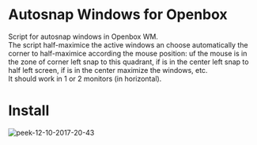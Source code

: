 # Autosnap Windows for Openbox
Script for autosnap windows in Openbox WM.  
The script half-maximice the active windows an choose automatically the corner to half-maximice according the mouse position: uf the mouse is in the zone of corner left snap to this quadrant, if is in the center left snap to half left screen, if is in the center maximize the windows, etc.  
It should work in 1 or 2 monitors (in horizontal).

# Install

![peek-12-10-2017-20-43](https://user-images.githubusercontent.com/32820131/40352231-9d64c1fa-5dae-11e8-8137-890cadf2c293.gif)

